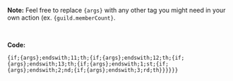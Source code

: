 **Note:** Feel free to replace `{args}` with any other tag you might need in your own action (ex. `{guild.memberCount}`.

<br>

**Code:**

`{if;{args};endswith;11;th;{if;{args};endswith;12;th;{if;{args};endswith;13;th;{if;{args};endswith;1;st;{if;{args};endswith;2;nd;{if;{args};endswith;3;rd;th}}}}}}`

